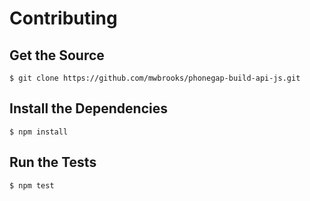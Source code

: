 # Contributing

## Get the Source

    $ git clone https://github.com/mwbrooks/phonegap-build-api-js.git

## Install the Dependencies

    $ npm install

## Run the Tests

    $ npm test

